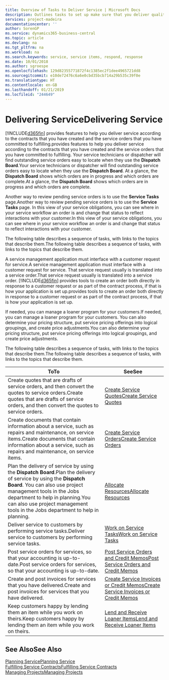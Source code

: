 ```yaml
---
title: Overview of Tasks to Deliver Service | Microsoft Docs
description: Outlines tasks to set up make sure that you deliver quality service and live up to agreements with customers.
services: project-madeira
documentationcenter: ''
author: SorenGP
ms.service: dynamics365-business-central
ms.topic: article
ms.devlang: na
ms.tgt_pltfrm: na
ms.workload: na
ms.search.keywords: service, service items, respond, response
ms.date: 10/01/2018
ms.author: sgroespe
ms.openlocfilehash: 129d82355771872f4c1385ec2f1dee4965721dd8
ms.sourcegitcommit: e10de72476c6a6e0cbd35bcb714a29b535c39f0e
ms.translationtype: HT
ms.contentlocale: en-GB
ms.lasthandoff: 01/21/2019
ms.locfileid: "244649"
---
```

# <a name="delivering-service"></a><span data-ttu-id="718a8-103">Delivering Service</span><span class="sxs-lookup"><span data-stu-id="718a8-103">Delivering Service</span></span>
[!INCLUDE[d365fin](includes/d365fin_md.md)] <span data-ttu-id="718a8-104">provides features to help you deliver service according to the contracts that you have created and the service orders that you have committed to fulfilling.</span><span class="sxs-lookup"><span data-stu-id="718a8-104">provides features to help you deliver service according to the contracts that you have created and the service orders that you have committed to fulfilling.</span></span> <span data-ttu-id="718a8-105">Your service technicians or dispatcher will find outstanding service orders easy to locate when they use the **Dispatch Board**.</span><span class="sxs-lookup"><span data-stu-id="718a8-105">Your service technicians or dispatcher will find outstanding service orders easy to locate when they use the **Dispatch Board**.</span></span> <span data-ttu-id="718a8-106">At a glance, the **Dispatch Board** shows which orders are in progress and which orders are complete.</span><span class="sxs-lookup"><span data-stu-id="718a8-106">At a glance, the **Dispatch Board** shows which orders are in progress and which orders are complete.</span></span>  
  
<span data-ttu-id="718a8-107">Another way to review pending service orders is to use the **Service Tasks** page.</span><span class="sxs-lookup"><span data-stu-id="718a8-107">Another way to review pending service orders is to use the **Service Tasks** page.</span></span> <span data-ttu-id="718a8-108">In this view of your service obligations, you can see where in your service workflow an order is and change that status to reflect interactions with your customer.</span><span class="sxs-lookup"><span data-stu-id="718a8-108">In this view of your service obligations, you can see where in your service workflow an order is and change that status to reflect interactions with your customer.</span></span>  
  
<span data-ttu-id="718a8-109">The following table describes a sequence of tasks, with links to the topics that describe them.</span><span class="sxs-lookup"><span data-stu-id="718a8-109">The following table describes a sequence of tasks, with links to the topics that describe them.</span></span>   

<span data-ttu-id="718a8-110">A service management application must interface with a customer request for service.</span><span class="sxs-lookup"><span data-stu-id="718a8-110">A service management application must interface with a customer request for service.</span></span> <span data-ttu-id="718a8-111">That service request usually is translated into a service order.</span><span class="sxs-lookup"><span data-stu-id="718a8-111">That service request usually is translated into a service order.</span></span> [!INCLUDE[d365fin](includes/d365fin_md.md)] <span data-ttu-id="718a8-112">provides tools to create an order both directly in response to a customer request or as part of the contract process, if that is how your application is set up.</span><span class="sxs-lookup"><span data-stu-id="718a8-112">provides tools to create an order both directly in response to a customer request or as part of the contract process, if that is how your application is set up.</span></span>  
  
<span data-ttu-id="718a8-113">If needed, you can manage a loaner program for your customers.</span><span class="sxs-lookup"><span data-stu-id="718a8-113">If needed, you can manage a loaner program for your customers.</span></span> <span data-ttu-id="718a8-114">You can also determine your pricing structure, put service pricing offerings into logical groupings, and create price adjustments.</span><span class="sxs-lookup"><span data-stu-id="718a8-114">You can also determine your pricing structure, put service pricing offerings into logical groupings, and create price adjustments.</span></span>  
  
<span data-ttu-id="718a8-115">The following table describes a sequence of tasks, with links to the topics that describe them.</span><span class="sxs-lookup"><span data-stu-id="718a8-115">The following table describes a sequence of tasks, with links to the topics that describe them.</span></span>   
  
|<span data-ttu-id="718a8-116">**To**</span><span class="sxs-lookup"><span data-stu-id="718a8-116">**To**</span></span>|<span data-ttu-id="718a8-117">**See**</span><span class="sxs-lookup"><span data-stu-id="718a8-117">**See**</span></span>|  
|------------|-------------|  
|<span data-ttu-id="718a8-118">Create quotes that are drafts of service orders, and then convert the quotes to service orders.</span><span class="sxs-lookup"><span data-stu-id="718a8-118">Create quotes that are drafts of service orders, and then convert the quotes to service orders.</span></span>|[<span data-ttu-id="718a8-119">Create Service Quotes</span><span class="sxs-lookup"><span data-stu-id="718a8-119">Create Service Quotes</span></span>](service-how-to-create-service-quotes.md)|
|<span data-ttu-id="718a8-120">Create documents that contain information about a service, such as repairs and maintenance, on service items.</span><span class="sxs-lookup"><span data-stu-id="718a8-120">Create documents that contain information about a service, such as repairs and maintenance, on service items.</span></span>|[<span data-ttu-id="718a8-121">Create Service Orders</span><span class="sxs-lookup"><span data-stu-id="718a8-121">Create Service Orders</span></span>](service-how-to-create-service-orders.md)|
|<span data-ttu-id="718a8-122">Plan the delivery of service by using the **Dispatch Board**.</span><span class="sxs-lookup"><span data-stu-id="718a8-122">Plan the delivery of service by using the **Dispatch Board**.</span></span> <span data-ttu-id="718a8-123">You can also use project management tools in the Jobs department to help in planning.</span><span class="sxs-lookup"><span data-stu-id="718a8-123">You can also use project management tools in the Jobs department to help in planning.</span></span>|[<span data-ttu-id="718a8-124">Allocate Resources</span><span class="sxs-lookup"><span data-stu-id="718a8-124">Allocate Resources</span></span>](service-how-to-allocate-resources.md)|  
|<span data-ttu-id="718a8-125">Deliver service to customers by performing service tasks.</span><span class="sxs-lookup"><span data-stu-id="718a8-125">Deliver service to customers by performing service tasks.</span></span>|[<span data-ttu-id="718a8-126">Work on Service Tasks</span><span class="sxs-lookup"><span data-stu-id="718a8-126">Work on Service Tasks</span></span>](service-how-to-work-on-service-tasks.md)|  
|<span data-ttu-id="718a8-127">Post service orders for services, so that your accounting is up-to-date.</span><span class="sxs-lookup"><span data-stu-id="718a8-127">Post service orders for services, so that your accounting is up-to-date.</span></span>|[<span data-ttu-id="718a8-128">Post Service Orders and Credit Memos</span><span class="sxs-lookup"><span data-stu-id="718a8-128">Post Service Orders and Credit Memos</span></span>](service-how-to-post-service-orders.md)|  
|<span data-ttu-id="718a8-129">Create and post invoices for services that you have delivered.</span><span class="sxs-lookup"><span data-stu-id="718a8-129">Create and post invoices for services that you have delivered.</span></span>|[<span data-ttu-id="718a8-130">Create Service Invoices or Credit Memos</span><span class="sxs-lookup"><span data-stu-id="718a8-130">Create Service Invoices or Credit Memos</span></span>](service-how-create-invoices.md)|  
|<span data-ttu-id="718a8-131">Keep customers happy by lending them an item while you work on theirs.</span><span class="sxs-lookup"><span data-stu-id="718a8-131">Keep customers happy by lending them an item while you work on theirs.</span></span>| [<span data-ttu-id="718a8-132">Lend and Receive Loaner Items</span><span class="sxs-lookup"><span data-stu-id="718a8-132">Lend and Receive Loaner Items</span></span>](service-how-to-lend-receive-loaners.md)|
  
## <a name="see-also"></a><span data-ttu-id="718a8-133">See Also</span><span class="sxs-lookup"><span data-stu-id="718a8-133">See Also</span></span>  
[<span data-ttu-id="718a8-134">Planning Service</span><span class="sxs-lookup"><span data-stu-id="718a8-134">Planning Service</span></span>](service-plan-service.md)  
[<span data-ttu-id="718a8-135">Fulfilling Service Contracts</span><span class="sxs-lookup"><span data-stu-id="718a8-135">Fulfilling Service Contracts</span></span>](service-fulfill-service-contracts.md)  
[<span data-ttu-id="718a8-136">Managing Projects</span><span class="sxs-lookup"><span data-stu-id="718a8-136">Managing Projects</span></span>](projects-manage-projects.md)  
